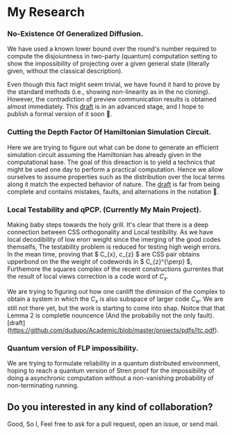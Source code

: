# My Research

### No-Existence Of Generalized Diffusion.
We have used a known lower bound over the round's number required to compute the disjoiuntness in two-party (quantum) computation setting
to show the impossibility of projecting over a given general state (literally given, without the classical description).

Even though this fact might seem 
trivial, we have found it hard to prove by the standard methods (i.e., showing non-linearity as in the no cloning). 
However, the contradiction of preview communication results is obtained almost immediately. This [draft](https://github.com/dudupo/Academic/blob/master/projects/pdfs/lowerbound.pdf) is in an advanced stage, and I hope to 
publish a formal version of it soon :information_desk_person:. 

### Cutting the Depth Factor Of Hamiltonian Simulation Circuit. 
Here we are trying to figure out what can be done to generate an efficient simulation circuit assuming the Hamiltonian has already 
given in the computational base. The goal of this direaction is to yield a technics that might be used one day to perform a practical computation.
Hence we allow ourselves to assume properties such as the distribution over the local terms along it match the expected behavior of nature. 
The [draft](https://github.com/dudupo/Academic/blob/master/projects/pdfs/Classiq.pdf) is
far from being complete and contains mistakes, faults, and alternations in the notation :see_no_evil:.

### Local Testability and qPCP. (Currently My Main Project). 
Making baby steps towards the holy grill. It's clear that there is a deep connection between CSS orthogonality and 
Local testibility. As we have local decodibility of low erorr weight since the imerging of the good codes themselfs, 
The testability problem is reduced for testing high weigh errors. In the mean time, proving that $ C_{x}, c_{z} $ are CSS pair 
obtains upperbond on the the weight of codewords in $ C_{z}^{\perp} $, Furthemore the squares complex of the recent constructions 
gurrentes that the result of local views correction is a code word of $C_{x}$. 

We are trying to figuring out how one canlift the diminsion of the complex to obtain a system in which the $C_{x}$ 
is also subspace of larger code $C_{w}$. We are still not there yet, but the work is starting to come into shap. Noitce that that Lemma 2 is completle nouncence (And the probabiliy not the only fault). [draft] (https://github.com/dudupo/Academic/blob/master/projects/pdfs/ltc.pdf).    

### Quantum version of FLP impossibility. 
We are trying to formulate reliability in a quantum distributed environment,
hoping to reach a quantum version of Stren proof for the impossibility of doing
a asynchronic computation without a non-vanishing probability of non-terminating running. 

## Do you interested in any kind of collaboration? 
Good, So I, Feel free to ask for a pull request, open an issue, or send mail.
